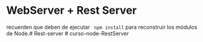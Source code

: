 # WebServer + Rest Server

recuerden que deben de ejecutar ``` npm install``` para
reconstruir los módulos de Node.#   R e s t - s e r v e r  
 #   c u r s o - n o d e - R e s t S e r v e r  
 